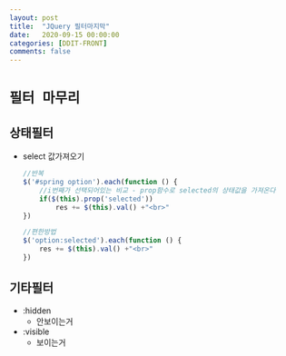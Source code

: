 ```yaml
---
layout: post
title:  "JQuery 필터마지막"
date:   2020-09-15 00:00:00
categories: [DDIT-FRONT]
comments: false
---
```


# `필터 마무리`

## 상태필터
- select 값가져오기
    ```javascript
    //반복
    $('#spring option').each(function () {
        //i번째가 선택되어있는 비교 - prop함수로 selected의 상태값을 가져온다
        if($(this).prop('selected'))
            res += $(this).val() +"<br>"
    })
    
    //편한방법
    $('option:selected').each(function () {
        res += $(this).val() +"<br>"
    })
    ```
## 기타필터
- :hidden
    - 안보이는거
- :visible
    - 보이는거  
